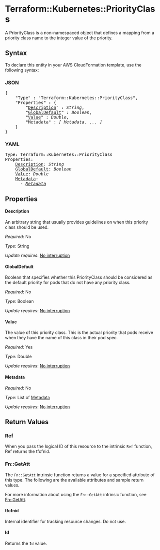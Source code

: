 # Terraform::Kubernetes::PriorityClass

A PriorityClass is a non-namespaced object that defines a mapping from a priority class name to the integer value of the priority.

## Syntax

To declare this entity in your AWS CloudFormation template, use the following syntax:

### JSON

<pre>
{
    "Type" : "Terraform::Kubernetes::PriorityClass",
    "Properties" : {
        "<a href="#description" title="Description">Description</a>" : <i>String</i>,
        "<a href="#globaldefault" title="GlobalDefault">GlobalDefault</a>" : <i>Boolean</i>,
        "<a href="#value" title="Value">Value</a>" : <i>Double</i>,
        "<a href="#metadata" title="Metadata">Metadata</a>" : <i>[ <a href="metadata.md">Metadata</a>, ... ]</i>
    }
}
</pre>

### YAML

<pre>
Type: Terraform::Kubernetes::PriorityClass
Properties:
    <a href="#description" title="Description">Description</a>: <i>String</i>
    <a href="#globaldefault" title="GlobalDefault">GlobalDefault</a>: <i>Boolean</i>
    <a href="#value" title="Value">Value</a>: <i>Double</i>
    <a href="#metadata" title="Metadata">Metadata</a>: <i>
      - <a href="metadata.md">Metadata</a></i>
</pre>

## Properties

#### Description

An arbitrary string that usually provides guidelines on when this priority class should be used.

_Required_: No

_Type_: String

_Update requires_: [No interruption](https://docs.aws.amazon.com/AWSCloudFormation/latest/UserGuide/using-cfn-updating-stacks-update-behaviors.html#update-no-interrupt)

#### GlobalDefault

Boolean that specifies whether this PriorityClass should be considered as the default priority for pods that do not have any priority class.

_Required_: No

_Type_: Boolean

_Update requires_: [No interruption](https://docs.aws.amazon.com/AWSCloudFormation/latest/UserGuide/using-cfn-updating-stacks-update-behaviors.html#update-no-interrupt)

#### Value

The value of this priority class. This is the actual priority that pods receive when they have the name of this class in their pod spec.

_Required_: Yes

_Type_: Double

_Update requires_: [No interruption](https://docs.aws.amazon.com/AWSCloudFormation/latest/UserGuide/using-cfn-updating-stacks-update-behaviors.html#update-no-interrupt)

#### Metadata

_Required_: No

_Type_: List of <a href="metadata.md">Metadata</a>

_Update requires_: [No interruption](https://docs.aws.amazon.com/AWSCloudFormation/latest/UserGuide/using-cfn-updating-stacks-update-behaviors.html#update-no-interrupt)

## Return Values

### Ref

When you pass the logical ID of this resource to the intrinsic `Ref` function, Ref returns the tfcfnid.

### Fn::GetAtt

The `Fn::GetAtt` intrinsic function returns a value for a specified attribute of this type. The following are the available attributes and sample return values.

For more information about using the `Fn::GetAtt` intrinsic function, see [Fn::GetAtt](https://docs.aws.amazon.com/AWSCloudFormation/latest/UserGuide/intrinsic-function-reference-getatt.html).

#### tfcfnid

Internal identifier for tracking resource changes. Do not use.

#### Id

Returns the <code>Id</code> value.

